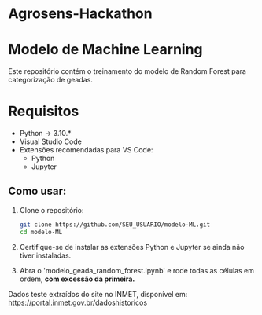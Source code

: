 # Agrosens-Hackathon

# Modelo de Machine Learning

Este repositório contém o treinamento do modelo de Random Forest para categorização de geadas.

# Requisitos

- Python → 3.10.*
- Visual Studio Code
- Extensões recomendadas para VS Code:
    - Python 
    - Jupyter 

## Como usar:

1. Clone o repositório:
   ```bash
   git clone https://github.com/SEU_USUARIO/modelo-ML.git
   cd modelo-ML
   ```

2. Certifique-se de instalar as extensões Python e Jupyter se ainda não tiver instaladas.

3. Abra o 'modelo_geada_random_forest.ipynb' e rode todas as células em ordem, **com excessão da primeira.**

Dados teste extraídos do site no INMET, disponível em: https://portal.inmet.gov.br/dadoshistoricos

